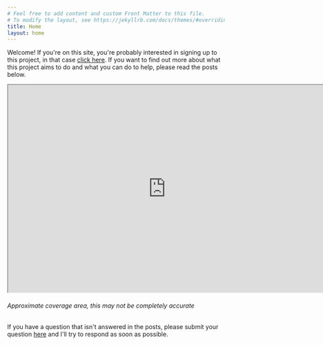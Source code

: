 ```yaml
---
# Feel free to add content and custom Front Matter to this file.
# To modify the layout, see https://jekyllrb.com/docs/themes/#overriding-theme-defaults
title: Home
layout: home
---
```


Welcome! If you're on this site, you're probably interested in signing up to this project, in that case [click here](https://ghbbp.digital/signup/). If you want to find out more about what this project aims to do and what you can do to help, please read the posts below.

<iframe src="https://www.google.com/maps/d/embed?mid=1BSnFlhzaZdDQFk7q5WICiFYtUMjdEt1s" width="730" height="480"></iframe>

###### Approximate coverage area, this may not be completely accurate


If you have a question that isn't answered in the posts, please submit your question [here](FAQ/#i-have-a-question-that-isnt-in-on-this-site) and I'll try to respond as soon as possible.